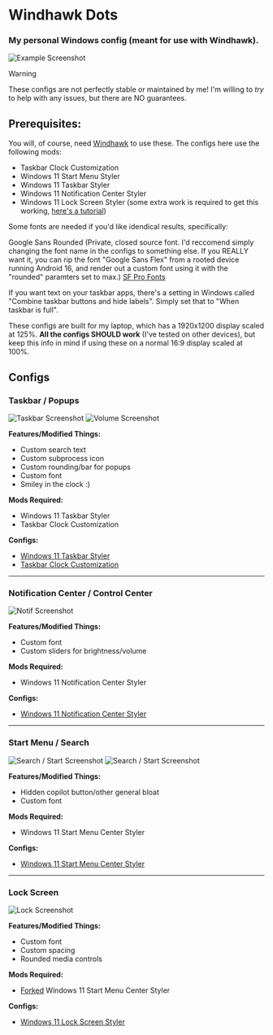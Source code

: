# Windhawk Dots
### My personal Windows config (meant for use with Windhawk).
![Example Screenshot](https://raw.githubusercontent.com/twigform/windhawk-dots/refs/heads/main/assets/example1.png)

> [!WARNING]  
> These configs are not perfectly stable or maintained by me! I'm willing to *try* to help with any issues, but there are NO guarantees.

## Prerequisites:
You will, of course, need [Windhawk](https://windhawk.net/) to use these. The configs here use the following mods:
- Taskbar Clock Customization
- Windows 11 Start Menu Styler
- Windows 11 Taskbar Styler
- Windows 11 Notification Center Styler
- Windows 11 Lock Screen Styler (some extra work is required to get this working, [here's a tutorial](https://github.com/AromaKitsune/Windows-XAML-Styles/blob/main/guides/Lock-Screen-Styling-Guide.md))

Some fonts are needed if you'd like idendical results, specifically: 

Google Sans Rounded (Private, closed source font. I'd reccomend simply changing the font name in the configs to something else. If you REALLY want it, you can rip the font "Google Sans Flex" from a rooted device running Android 16, and render out a custom font using it with the "rounded" paramters set to max.) 
[SF Pro Fonts](https://github.com/sahibjotsaggu/San-Francisco-Pro-Fonts/tree/master)

If you want text on your taskbar apps, there's a setting in Windows called "Combine taskbar buttons and hide labels". Simply set that to "When taskbar is full".

These configs are built for my laptop, which has a 1920x1200 display scaled at 125%. **All the configs SHOULD work** (I've tested on other devices), but keep this info in mind if using these on a normal 16:9 display scaled at 100%.

## Configs

### Taskbar / Popups

![Taskbar Screenshot](https://github.com/twigform/windhawk-dots/blob/main/assets/taskbar.png?raw=true)
![Volume Screenshot](https://github.com/twigform/windhawk-dots/blob/main/assets/volumeex.png?raw=true)

**Features/Modified Things:**
- Custom search text
- Custom subprocess icon
- Custom rounding/bar for popups
- Custom font
- Smiley in the clock :)

**Mods Required:**
- Windows 11 Taskbar Styler
- Taskbar Clock Customization

**Configs:**
- [Windows 11 Taskbar Styler](https://github.com/twigform/windhawk-dots/blob/main/configs/taskbar.json)
- [Taskbar Clock Customization](https://github.com/twigform/windhawk-dots/blob/main/configs/clock.json)

---------
### Notification Center / Control Center
![Notif Screenshot](https://github.com/twigform/windhawk-dots/blob/main/assets/control.png?raw=true)

**Features/Modified Things:**
- Custom font
- Custom sliders for brightness/volume

**Mods Required:**
- Windows 11 Notification Center Styler

**Configs:**
- [Windows 11 Notification Center Styler](https://github.com/twigform/windhawk-dots/blob/main/configs/notificationcenter.json)

---------
### Start Menu / Search
![Search / Start Screenshot](https://github.com/twigform/windhawk-dots/blob/main/assets/search.png?raw=true)
![Search / Start Screenshot](https://github.com/twigform/windhawk-dots/blob/main/assets/start.png?raw=true)

**Features/Modified Things:**
- Hidden copilot button/other general bloat
- Custom font

**Mods Required:**
- Windows 11 Start Menu Center Styler

**Configs:**
- [Windows 11 Start Menu Center Styler](https://github.com/twigform/windhawk-dots/blob/main/configs/start.json)

---------
### Lock Screen
![Lock Screenshot](https://github.com/twigform/windhawk-dots/blob/main/assets/lock.png?raw=true)

**Features/Modified Things:**
- Custom font
- Custom spacing
- Rounded media controls


**Mods Required:**
- [Forked](https://github.com/AromaKitsune/Windows-XAML-Styles/blob/main/guides/Lock-Screen-Styling-Guide.md) Windows 11 Start Menu Center Styler


**Configs:**
- [Windows 11 Lock Screen Styler](https://github.com/twigform/windhawk-dots/blob/main/configs/lock.json)

